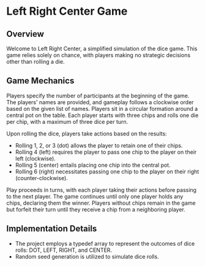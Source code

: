 # Left Right Center Game

## Overview
Welcome to Left Right Center, a simplified simulation of the dice game. This game relies solely on chance, with players making no strategic decisions other than rolling a die.

## Game Mechanics
Players specify the number of participants at the beginning of the game. The players' names are provided, and gameplay follows a clockwise order based on the given list of names. Players sit in a circular formation around a central pot on the table. Each player starts with three chips and rolls one die per chip, with a maximum of three dice per turn.

Upon rolling the dice, players take actions based on the results:
- Rolling 1, 2, or 3 (dot) allows the player to retain one of their chips.
- Rolling 4 (left) requires the player to pass one chip to the player on their left (clockwise).
- Rolling 5 (center) entails placing one chip into the central pot.
- Rolling 6 (right) necessitates passing one chip to the player on their right (counter-clockwise).

Play proceeds in turns, with each player taking their actions before passing to the next player. The game continues until only one player holds any chips, declaring them the winner. Players without chips remain in the game but forfeit their turn until they receive a chip from a neighboring player.

## Implementation Details
- The project employs a typedef array to represent the outcomes of dice rolls: DOT, LEFT, RIGHT, and CENTER.
- Random seed generation is utilized to simulate dice rolls.

